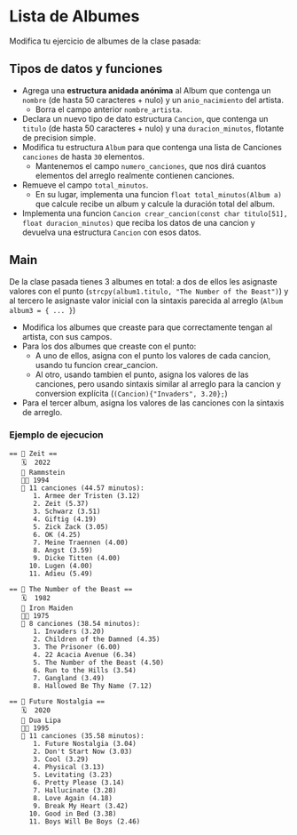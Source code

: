 # Lista de Albumes
Modifica tu ejercicio de albumes de la clase pasada:

## Tipos de datos y funciones
- Agrega una **estructura anidada anónima** al Album que contenga un `nombre` (de hasta 50 caracteres + nulo) y un `anio_nacimiento` del artista.
    - Borra el campo anterior `nombre_artista`.
- Declara un nuevo tipo de dato estructura `Cancion`, que contenga un `titulo` (de hasta 50 caracteres + nulo) y una `duracion_minutos`, flotante de precision simple.
- Modifica tu estructura `Album` para que contenga una lista de Canciones `canciones` de hasta `30` elementos.
    - Mantenemos el campo `numero_canciones`, que nos dirá cuantos elementos del arreglo realmente contienen canciones.
- Remueve el campo `total_minutos`.
    - En su lugar, implementa una funcion `float total_minutos(Album a)` que calcule recibe un album y calcule la duración total del album.
- Implementa una funcion `Cancion crear_cancion(const char titulo[51], float duracion_minutos)` que reciba los datos de una cancion y devuelva una estructura `Cancion` con esos datos.

## Main
De la clase pasada tienes 3 albumes en total: a dos de ellos les asignaste valores con el punto (`strcpy(album1.titulo, "The Number of the Beast")`) y al tercero le asignaste valor inicial con la sintaxis parecida al arreglo (`Album album3 = { ... }`)

- Modifica los albumes que creaste para que correctamente tengan al artista, con sus campos.
- Para los dos albumes que creaste con el punto:
    - A uno de ellos, asigna con el punto los valores de cada cancion, usando tu funcion crear_cancion.
    - Al otro, usando tambien el punto, asigna los valores de las canciones, pero usando sintaxis similar al arreglo para la cancion y conversion explícita (`(Cancion){"Invaders", 3.20};`)
- Para el tercer album, asigna los valores de las canciones con la sintaxis de arreglo.


### Ejemplo de ejecucion
```
== 📀 Zeit ==
   🗓️  2022
   🎤 Rammstein
   🎤🎂 1994
   🎵 11 canciones (44.57 minutos):
      1. Armee der Tristen (3.12)
      2. Zeit (5.37)
      3. Schwarz (3.51)
      4. Giftig (4.19)
      5. Zick Zack (3.05)
      6. OK (4.25)
      7. Meine Traennen (4.00)
      8. Angst (3.59)
      9. Dicke Titten (4.00)
     10. Lugen (4.00)
     11. Adieu (5.49)

== 📀 The Number of the Beast ==
   🗓️  1982
   🎤 Iron Maiden
   🎤🎂 1975
   🎵 8 canciones (38.54 minutos):
      1. Invaders (3.20)
      2. Children of the Damned (4.35)
      3. The Prisoner (6.00)
      4. 22 Acacia Avenue (6.34)
      5. The Number of the Beast (4.50)
      6. Run to the Hills (3.54)
      7. Gangland (3.49)
      8. Hallowed Be Thy Name (7.12)

== 📀 Future Nostalgia ==
   🗓️  2020
   🎤 Dua Lipa
   🎤🎂 1995
   🎵 11 canciones (35.58 minutos):
      1. Future Nostalgia (3.04)
      2. Don't Start Now (3.03)
      3. Cool (3.29)
      4. Physical (3.13)
      5. Levitating (3.23)
      6. Pretty Please (3.14)
      7. Hallucinate (3.28)
      8. Love Again (4.18)
      9. Break My Heart (3.42)
     10. Good in Bed (3.38)
     11. Boys Will Be Boys (2.46)
```